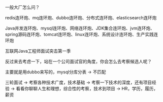 一般大厂怎么问？

 

redis连环炮、mq连环炮、dubbo连环炮、分布式连环炮、elasticsearch连环炮

 

Java并发连环炮、mysql连环炮、网络连环炮、JDK集合连环炮、jvm连环炮、spring源码连环炮、tomcat连环炮、linux连环炮、系统设计连环炮、生产实践连环炮

 

互联网Java工程师面试突击第一季

 

反过来去考虑一下，站在一个公司面试官的角度，你会怎么去考察候选人呢？

 

主要就是用dubbo来写的，mysql分库分表 -> 不匹配

 

三轮面试 -> 考察各种技术广度，技术基础 -> 考察一下技术的深度，还有项目经验 -> 看看你聊聊人生和理想，综合性的考察，技术到项目 -> HR，学历，履历，薪资